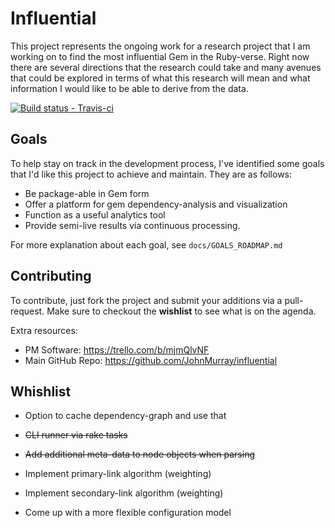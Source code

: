 # Influential

This project represents the ongoing work for a research project that I am
working on to find the most influential Gem in the Ruby-verse. Right now
there are several directions that the research could take and many avenues
that could be explored in terms of what this research will mean and what
information I would like to be able to derive from the data.

[ ![Build status - Travis-ci][1] ][2]


## Goals

To help stay on track in the development process, I've identified some
goals that I'd like this project to achieve and maintain. They are as
follows:

+ Be package-able in Gem form
+ Offer a platform for gem dependency-analysis and visualization
+ Function as a useful analytics tool
+ Provide semi-live results via continuous processing. 

For more explanation about each goal, see `docs/GOALS_ROADMAP.md`


## Contributing
To contribute, just fork the project and submit your additions via a pull-
request. Make sure to checkout the **wishlist** to see what is on the
agenda.

Extra resources:

+ PM Software: https://trello.com/b/mjmQlvNF
+ Main GitHub Repo: https://github.com/JohnMurray/influential


## Whishlist

+ Option to cache dependency-graph and use that
+ ~~CLI runner via rake tasks~~
+ ~~Add additional meta-data to node objects when parsing~~
+ Implement primary-link algorithm (weighting)
+ Implement secondary-link algorithm (weighting)
+ Come up with a more flexible configuration model


  [1]: https://secure.travis-ci.org/JohnMurray/gem-graph.png
  [2]: https://travis-ci.org/JohnMurray/gem-graph
